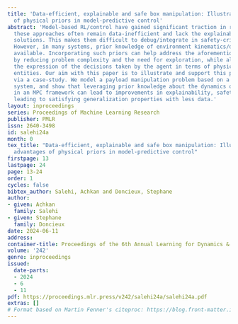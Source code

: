 ```yaml
---
title: 'Data-efficient, explainable and safe box manipulation: Illustrating the advantages
  of physical priors in model-predictive control'
abstract: 'Model-based RL/control have gained significant traction in robotics. Yet,
  these approaches often remain data-inefficient and lack the explainability of hand-engineered
  solutions. This makes them difficult to debug/integrate in safety-critical settings.
  However, in many systems, prior knowledge of environment kinematics/dynamics is
  available. Incorporating such priors can help address the aforementioned problems
  by reducing problem complexity and the need for exploration, while also facilitating
  the expression of the decisions taken by the agent in terms of physically meaningful
  entities. Our aim with this paper is to illustrate and support this point of view
  via a case-study. We model a payload manipulation problem based on a real robotic
  system, and show that leveraging prior knowledge about the dynamics of the environment
  in an MPC framework can lead to improvements in explainability, safety and data-efficiency,
  leading to satisfying generalization properties with less data.'
layout: inproceedings
series: Proceedings of Machine Learning Research
publisher: PMLR
issn: 2640-3498
id: salehi24a
month: 0
tex_title: "Data-efficient, explainable and safe box manipulation: Illustrating the
  advantages of physical priors in model-predictive control"
firstpage: 13
lastpage: 24
page: 13-24
order: 1
cycles: false
bibtex_author: Salehi, Achkan and Doncieux, Stephane
author:
- given: Achkan
  family: Salehi
- given: Stephane
  family: Doncieux
date: 2024-06-11
address:
container-title: Proceedings of the 6th Annual Learning for Dynamics & Control Conference
volume: '242'
genre: inproceedings
issued:
  date-parts:
  - 2024
  - 6
  - 11
pdf: https://proceedings.mlr.press/v242/salehi24a/salehi24a.pdf
extras: []
# Format based on Martin Fenner's citeproc: https://blog.front-matter.io/posts/citeproc-yaml-for-bibliographies/
---
```

